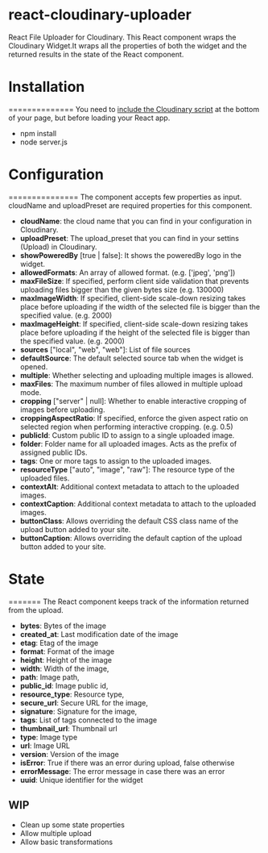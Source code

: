 # react-cloudinary-uploader
React File Uploader for Cloudinary.
This React component wraps the Cloudinary Widget.It wraps all the properties of both the widget and the returned results in the state of the React component. 

# Installation
==============
You need to [include the Cloudinary script](http://goo.gl/VnTE0q) at the bottom of your page, but before loading your React app.

* npm install
* node server.js

# Configuration
===============
The component accepts few properties as input. cloudName and uploadPreset are required properties for this component.
* **cloudName**: the cloud name that you can find in your configuration in Cloudinary.
* **uploadPreset**: The upload_preset that you can find in your settins (Upload) in Cloudinary. 
* **showPoweredBy** [true | false]: It shows the poweredBy logo in the widget. 
* **allowedFormats**: An array of allowed format. (e.g. ['jpeg', 'png'])
* **maxFileSize**: If specified, perform client side validation that prevents uploading files bigger than the given bytes size (e.g. 130000)
* **maxImageWidth**: If specified, client-side scale-down resizing takes place before uploading if the width of the selected file is bigger than the specified value. (e.g. 2000)
* **maxImageHeight**: If specified, client-side scale-down resizing takes place before uploading if the height of the selected file is bigger than the specified value. (e.g. 2000)
* **sources** ["local", "web", "web"]: List of file sources
* **defaultSource**: The default selected source tab when the widget is opened.
* **multiple**: Whether selecting and uploading multiple images is allowed.
* **maxFiles**: The maximum number of files allowed in multiple upload mode.
* **cropping** ["server" | null]: Whether to enable interactive cropping of images before uploading.
* **croppingAspectRatio**: If specified, enforce the given aspect ratio on selected region when performing interactive cropping. (e.g. 0.5)
* **publicId**: Custom public ID to assign to a single uploaded image.
* **folder**: Folder name for all uploaded images. Acts as the prefix of assigned public IDs.
* **tags**: One or more tags to assign to the uploaded images.
* **resourceType** ["auto", "image", "raw"]: The resource type of the uploaded files.
* **contextAlt**: Additional context metadata to attach to the uploaded images.
* **contextCaption**: Additional context metadata to attach to the uploaded images.
* **buttonClass**: Allows overriding the default CSS class name of the upload button added to your site.
* **buttonCaption**: Allows overriding the default caption of the upload button added to your site.

# State
=======
The React component keeps track of the information returned from the upload.
* **bytes**: Bytes of the image
* **created_at**: Last modification date of the image
* **etag**: Etag of the image
* **format**: Format of the image
* **height**: Height of the image
* **width**: Width of the image,
* **path**: Image path,
* **public_id**: Image public id,
* **resource_type**: Resource type,
* **secure_url**: Secure URL for the image,
* **signature**: Signature for the image,
* **tags**: List of tags connected to the image
* **thumbnail_url**: Thumbnail url
* **type**: Image type
* **url**: Image URL
* **version**: Version of the image
* **isError**: True if there was an error during upload, false otherwise
* **errorMessage**: The error message in case there was an error
* **uuid**: Unique identifier for the widget

## WIP
* Clean up some state properties
* Allow multiple upload 
* Allow basic transformations
